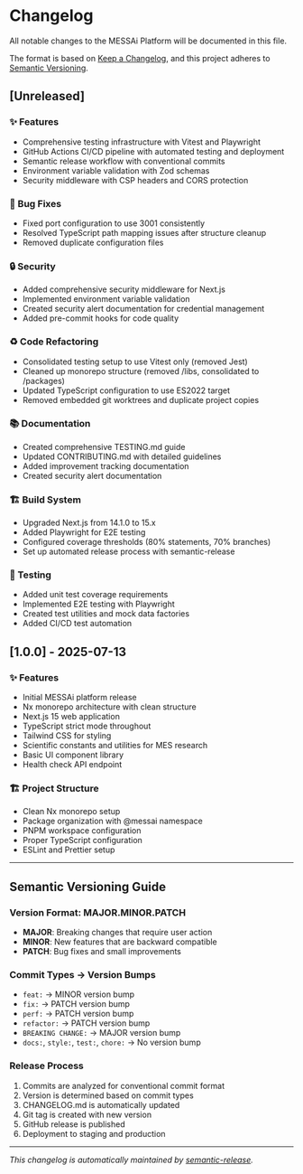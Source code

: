 # Changelog

All notable changes to the MESSAi Platform will be documented in this file.

The format is based on [Keep a Changelog](https://keepachangelog.com/en/1.0.0/),
and this project adheres to [Semantic Versioning](https://semver.org/spec/v2.0.0.html).

## [Unreleased]

### ✨ Features
- Comprehensive testing infrastructure with Vitest and Playwright
- GitHub Actions CI/CD pipeline with automated testing and deployment
- Semantic release workflow with conventional commits
- Environment variable validation with Zod schemas
- Security middleware with CSP headers and CORS protection

### 🐛 Bug Fixes
- Fixed port configuration to use 3001 consistently
- Resolved TypeScript path mapping issues after structure cleanup
- Removed duplicate configuration files

### 🔒 Security
- Added comprehensive security middleware for Next.js
- Implemented environment variable validation
- Created security alert documentation for credential management
- Added pre-commit hooks for code quality

### ♻️ Code Refactoring
- Consolidated testing setup to use Vitest only (removed Jest)
- Cleaned up monorepo structure (removed /libs, consolidated to /packages)
- Updated TypeScript configuration to use ES2022 target
- Removed embedded git worktrees and duplicate project copies

### 📚 Documentation
- Created comprehensive TESTING.md guide
- Updated CONTRIBUTING.md with detailed guidelines
- Added improvement tracking documentation
- Created security alert documentation

### 🏗️ Build System
- Upgraded Next.js from 14.1.0 to 15.x
- Added Playwright for E2E testing
- Configured coverage thresholds (80% statements, 70% branches)
- Set up automated release process with semantic-release

### 🧪 Testing
- Added unit test coverage requirements
- Implemented E2E testing with Playwright
- Created test utilities and mock data factories
- Added CI/CD test automation

## [1.0.0] - 2025-07-13

### ✨ Features
- Initial MESSAi platform release
- Nx monorepo architecture with clean structure
- Next.js 15 web application
- TypeScript strict mode throughout
- Tailwind CSS for styling
- Scientific constants and utilities for MES research
- Basic UI component library
- Health check API endpoint

### 🏗️ Project Structure
- Clean Nx monorepo setup
- Package organization with @messai namespace
- PNPM workspace configuration
- Proper TypeScript configuration
- ESLint and Prettier setup

---

## Semantic Versioning Guide

### Version Format: MAJOR.MINOR.PATCH

- **MAJOR**: Breaking changes that require user action
- **MINOR**: New features that are backward compatible
- **PATCH**: Bug fixes and small improvements

### Commit Types → Version Bumps

- `feat:` → MINOR version bump
- `fix:` → PATCH version bump
- `perf:` → PATCH version bump
- `refactor:` → PATCH version bump
- `BREAKING CHANGE:` → MAJOR version bump
- `docs:`, `style:`, `test:`, `chore:` → No version bump

### Release Process

1. Commits are analyzed for conventional commit format
2. Version is determined based on commit types
3. CHANGELOG.md is automatically updated
4. Git tag is created with new version
5. GitHub release is published
6. Deployment to staging and production

---

*This changelog is automatically maintained by [semantic-release](https://github.com/semantic-release/semantic-release).*